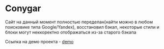# Conygar

Сайт на данный момент полностью переделан(найти можно в любом поисковике типа Google/Yandex), восстановил бэкап, некоторые стили и блоки могут неккоректно отображаться из-за старого бэкапа

Ссылка на демо проекта - [demo](https://mrjohnny-code.github.io/conygar/)
